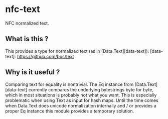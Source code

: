 # nfc-text

NFC normalized text.

## What is this ?

This provides a type for normalized text (as in [Data.Text][data-text]).
  [data-text]: https://github.com/bos/text

## Why is it useful ?

Comparing text for equality is nontrivial. The Eq instance from
[Data.Text][data-text] currently compares the underlying bytestrings byte for byte,
which in most situations is probably not what you want. This is especially
problematic when using Text as input for hash maps. Until the time comes when
Data.Text does unicode normalization internally and / or provides a proper Eq instance
this module provides a temporary solution.

